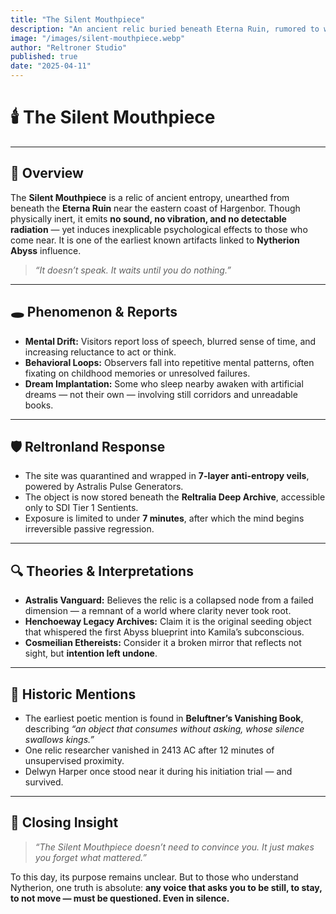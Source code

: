 ```yaml
---
title: "The Silent Mouthpiece"
description: "An ancient relic buried beneath Eterna Ruin, rumored to whisper entropy into the minds of anyone who stands too close — without sound, without mercy."
image: "/images/silent-mouthpiece.webp"
author: "Reltroner Studio"
published: true
date: "2025-04-11"
---
```


# 🕯️ The Silent Mouthpiece

---

## 🧱 Overview
The **Silent Mouthpiece** is a relic of ancient entropy, unearthed from beneath the **Eterna Ruin** near the eastern coast of Hargenbor. Though physically inert, it emits **no sound, no vibration, and no detectable radiation** — yet induces inexplicable psychological effects to those who come near. It is one of the earliest known artifacts linked to **Nytherion Abyss** influence.

> _“It doesn’t speak. It waits until you do nothing.”_

---

## 🕳️ Phenomenon & Reports
- **Mental Drift:** Visitors report loss of speech, blurred sense of time, and increasing reluctance to act or think.
- **Behavioral Loops:** Observers fall into repetitive mental patterns, often fixating on childhood memories or unresolved failures.
- **Dream Implantation:** Some who sleep nearby awaken with artificial dreams — not their own — involving still corridors and unreadable books.

---

## 🛡️ Reltronland Response
- The site was quarantined and wrapped in **7-layer anti-entropy veils**, powered by Astralis Pulse Generators.
- The object is now stored beneath the **Reltralia Deep Archive**, accessible only to SDI Tier 1 Sentients.
- Exposure is limited to under **7 minutes**, after which the mind begins irreversible passive regression.

---

## 🔍 Theories & Interpretations
- **Astralis Vanguard:** Believes the relic is a collapsed node from a failed dimension — a remnant of a world where clarity never took root.
- **Henchoeway Legacy Archives:** Claim it is the original seeding object that whispered the first Abyss blueprint into Kamila’s subconscious.
- **Cosmeilian Ethereists:** Consider it a broken mirror that reflects not sight, but **intention left undone**.

---

## 📜 Historic Mentions
- The earliest poetic mention is found in **Beluftner’s Vanishing Book**, describing _“an object that consumes without asking, whose silence swallows kings.”_
- One relic researcher vanished in 2413 AC after 12 minutes of unsupervised proximity.
- Delwyn Harper once stood near it during his initiation trial — and survived.

---

## 📌 Closing Insight
> _“The Silent Mouthpiece doesn’t need to convince you. It just makes you forget what mattered.”_

To this day, its purpose remains unclear. But to those who understand Nytherion, one truth is absolute: **any voice that asks you to be still, to stay, to not move — must be questioned. Even in silence.**

